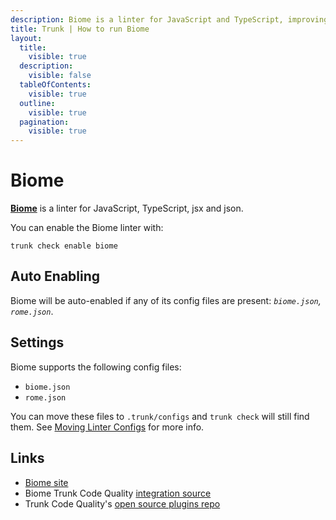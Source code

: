 ```yaml
---
description: Biome is a linter for JavaScript and TypeScript, improving code quality by automatically fixing issues, enforcing standards, and ensuring consistency.
title: Trunk | How to run Biome
layout:
  title:
    visible: true
  description:
    visible: false
  tableOfContents:
    visible: true
  outline:
    visible: true
  pagination:
    visible: true
---
```


# Biome

[**Biome**](https://biomejs.dev/) is a linter for JavaScript, TypeScript, jsx and json.

You can enable the Biome linter with:

```shell
trunk check enable biome
```

## Auto Enabling

Biome will be auto-enabled if any of its config files are present: *`biome.json`, `rome.json`*.

## Settings

Biome supports the following config files:
* `biome.json`
* `rome.json`

You can move these files to `.trunk/configs` and `trunk check` will still find them. See [Moving Linter Configs](..#moving-linter-configs) for more info.




## Links

- [Biome site](https://biomejs.dev/)
- Biome Trunk Code Quality [integration source](https://github.com/trunk-io/plugins/tree/main/linters/biome)
- Trunk Code Quality's [open source plugins repo](https://github.com/trunk-io/plugins/tree/main)
